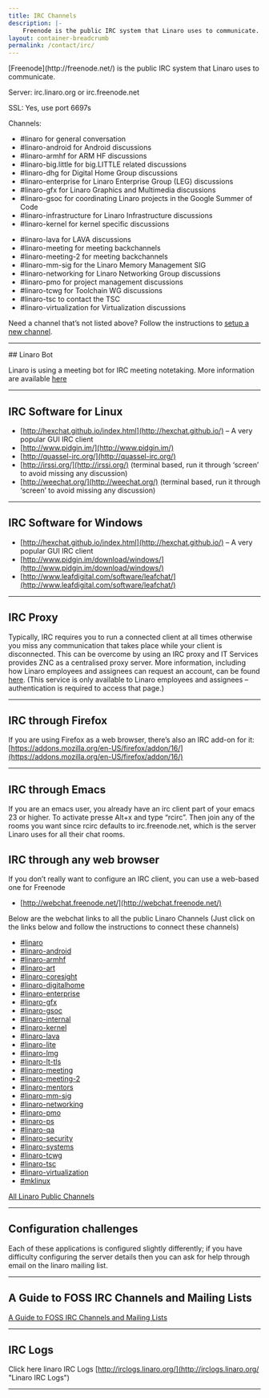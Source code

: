```yaml
---
title: IRC Channels
description: |-
    Freenode is the public IRC system that Linaro uses to communicate. Listing of all the IRC channels that Linaro uses to communicate.
layout: container-breadcrumb
permalink: /contact/irc/
---
```


<div class="row no-padding">
<div class="col-xs-12 text-center" markdown="1">
[Freenode](http://freenode.net/) is the public IRC system that Linaro uses to communicate.

Server: irc.linaro.org or irc.freenode.net

SSL: Yes, use port 6697s

Channels:
</div>

</div>

<div class="row no-padding">

<div class="col-sm-6" markdown="1">

- #linaro for general conversation  
- #linaro-android for Android discussions  
- #linaro-armhf for ARM HF discussions  
- #linaro-big.little for big.LITTLE related discussions  
- #linaro-dhg for Digital Home Group discussions  
- #linaro-enterprise for Linaro Enterprise Group (LEG) discussions  
- #linaro-gfx for Linaro Graphics and Multimedia discussions  
- #linaro-gsoc for coordinating Linaro projects in the Google Summer of Code  
- #linaro-infrastructure for Linaro Infrastructure discussions  
- #linaro-kernel for kernel specific discussions

</div>

<div class="col-sm-6" markdown="1">

- #linaro-lava for LAVA discussions  
- #linaro-meeting for meeting backchannels  
- #linaro-meeting-2 for meeting backchannels  
- #linaro-mm-sig for the Linaro Memory Management SIG  
- #linaro-networking for Linaro Networking Group discussions  
- #linaro-pmo for project management discussions  
- #linaro-tcwg for Toolchain WG discussions  
- #linaro-tsc to contact the TSC  
- #linaro-virtualization for Virtualization discussions<span id="SPAN_50">


Need a channel that’s not listed above? Follow the instructions to [setup a new channel](https://wiki.linaro.org/GettingInvolved/IRC/channelsetup).
</div>

</div>

* * *


<div class="row no-padding">

<div class="col-sm-6" markdown="1">
## Linaro Bot

Linaro is using a meeting bot for IRC meeting notetaking. More information are available [here](https://wiki.linaro.org/Resources/HowTo/LinaroBot)

* * *

## IRC Software for Linux

*   [http://hexchat.github.io/index.html](http://hexchat.github.io/) – A very popular GUI IRC client
*   [http://www.pidgin.im/](http://www.pidgin.im/)
*   [http://quassel-irc.org/](http://quassel-irc.org/)
*   [http://irssi.org/](http://irssi.org/) (terminal based, run it through ‘screen’ to avoid missing any discussion)
*   [http://weechat.org/](http://weechat.org/) (terminal based, run it through ‘screen’ to avoid missing any discussion)

* * *

## IRC Software for Windows

*   [http://hexchat.github.io/index.html](http://hexchat.github.io/) – A very popular GUI IRC client
*   [http://www.pidgin.im/download/windows/](http://www.pidgin.im/download/windows/)
*   [http://www.leafdigital.com/software/leafchat/](http://www.leafdigital.com/software/leafchat/)

* * *

## IRC Proxy

Typically, IRC requires you to run a connected client at all times otherwise you miss any communication that takes place while your client is disconnected. This can be overcome by using an IRC proxy and IT Services provides ZNC as a centralised proxy server. More information, including how Linaro employees and assignees can request an account, can be found [here](https://collaborate.linaro.org/pages/viewpage.action?pageId=6717578). (This service is only available to Linaro employees and assignees – authentication is required to access that page.)

* * *

## IRC through Firefox

If you are using Firefox as a web browser, there’s also an IRC add-on for it: [https://addons.mozilla.org/en-US/firefox/addon/16/](https://addons.mozilla.org/en-US/firefox/addon/16/)

* * *

## IRC through Emacs

If you are an emacs user, you already have an irc client part of your emacs 23 or higher. To activate presse Alt+x and type “rcirc”. Then join any of the rooms you want since rcirc defaults to irc.freenode.net, which is the server Linaro uses for all their chat rooms.

</div>
<div class="col-sm-6" markdown="1">

## IRC through any web browser

If you don’t really want to configure an IRC client, you can use a web-based one for Freenode

*   [http://webchat.freenode.net/](http://webchat.freenode.net/)

Below are the webchat links to all the public Linaro Channels (Just click on the links below and follow the instructions to connect these channels)

* [#linaro](http://webchat.freenode.net?channels=linaro&uio=d4)
* [#linaro-android](http://webchat.freenode.net?channels=linaro-android&uio=d4) 
* [#linaro-armhf](http://webchat.freenode.net?channels=linaro-armhf&uio=d4)
* [#linaro-art](http://webchat.freenode.net?channels=linaro-art&uio=d4)
* [#linaro-coresight](http://webchat.freenode.net?channels=linaro-coresight&uio=d4)
* [#linaro-digitalhome](http://webchat.freenode.net?channels=linaro-digitalhome&uio=d4)
* [#linaro-enterprise](http://webchat.freenode.net?channels=linaro-enterprise&uio=d4)
* [#linaro-gfx](http://webchat.freenode.net?channels=linaro-gfx&uio=d4)
* [#linaro-gsoc](http://webchat.freenode.net?channels=linaro-gsoc&uio=d4)
* [#linaro-internal](http://webchat.freenode.net?channels=linaro-internal&uio=d4)
* [#linaro-kernel](http://webchat.freenode.net?channels=linaro-kernel&uio=d4)
* [#linaro-lava](http://webchat.freenode.net?channels=linaro-lava&uio=d4)
* [#linaro-lite](http://webchat.freenode.net?channels=linaro-lite&uio=d4)
* [#linaro-lmg](http://webchat.freenode.net?channels=linaro-lmg&uio=d4)
* [#linaro-lt-tls](http://webchat.freenode.net?channels=linaro-lt-tls&uio=d4)
* [#linaro-meeting](http://webchat.freenode.net?channels=linaro-meeting&uio=d4)
* [#linaro-meeting-2](http://webchat.freenode.net?channels=linaro-meeting-2&uio=d4)
* [#linaro-mentors](http://webchat.freenode.net?channels=linaro-mentors&uio=d4)
* [#linaro-mm-sig](http://webchat.freenode.net?channels=linaro-mm-sig&uio=d4)
* [#linaro-networking](http://webchat.freenode.net?channels=linaro-networking&uio=d4)
* [#linaro-pmo](http://webchat.freenode.net?channels=linaro-pmo&uio=d4)
* [#linaro-ps](http://webchat.freenode.net?channels=linaro-ps&uio=d4)
* [#linaro-qa](http://webchat.freenode.net?channels=linaro-qa&uio=d4)
* [#linaro-security](http://webchat.freenode.net?channels=linaro-security&uio=d4)
* [#linaro-systems](http://webchat.freenode.net?channels=linaro-systems&uio=d4)
* [#linaro-tcwg](http://webchat.freenode.net?channels=linaro-tcwg&uio=d4)
* [#linaro-tsc](http://webchat.freenode.net?channels=linaro-tsc&uio=d4)
* [#linaro-virtualization](http://webchat.freenode.net?channels=linaro-virtualization&uio=d4)
* [#mklinux](http://webchat.freenode.net?channels=mklinux&uio=d4)

[All Linaro Public Channels](http://webchat.freenode.net/?channels=linaro%2Clinaro-android%2Clinaro-armhf%2Clinaro-big.little%2Clinaro-enterprise%2Clinaro-infrastructure%2Clinaro-kernel%2Clinaro-lava%2Clinaro-meeting%2Clinaro-meeting-2%2Clinaro-mm-sig%2Clinaro-multimedia%2Clinaro-pm%2Clinaro-tsc&uio=d4)

* * *

## Configuration challenges

Each of these applications is configured slightly differently; if you have difficulty configuring the server details then you can ask for help through email on the linaro mailing list.

* * *

## A Guide to FOSS IRC Channels and Mailing Lists

[A Guide to FOSS IRC Channels and Mailing Lists](https://docs.google.com/a/linaro.org/document/d/1DcXdJRdLvnpV9LB9GaCTncgz3LNDmoC7t2kNIK43X4Q/edit#heading=h.qggn1yjj1nbi)

* * *

## IRC Logs

Click here linaro IRC Logs [http://irclogs.linaro.org/](http://irclogs.linaro.org/ "Linaro IRC Logs")

</div>

</div>

* * *
